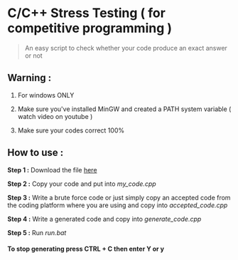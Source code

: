 # C/C++ Stress Testing ( for competitive programming )
>An easy script to check whether your code produce an exact answer or not

## Warning :
1. For windows ONLY

2. Make sure you've installed MinGW and created a PATH system variable ( watch video on youtube )
3. Make sure your codes correct 100%

## How to use :
**Step 1 :** Download the file [here](https://codeload.github.com/ryanIsMe/C_Stress_Testing/zip/master "here") 

**Step 2 :** Copy your code and put into *my_code.cpp*

**Step 3 :** Write a brute force code or just simply copy an accepted code from the coding platform where you are using and copy into *accepted_code.cpp*

**Step 4 :** Write a generated code and copy into *generate_code.cpp*

**Step 5 :**  Run *run.bat*

####  To stop generating press CTRL + C then enter Y or y 
